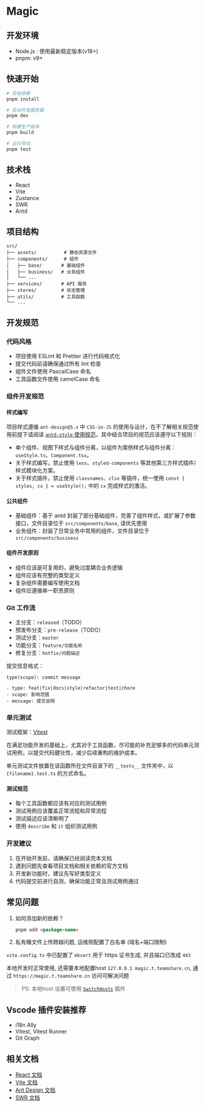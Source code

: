 # Magic

## 开发环境

-   Node.js : 使用最新稳定版本(v18+)
-   pnpm: v9+

## 快速开始

```bash
# 安装依赖
pnpm install

# 启动开发服务器
pnpm dev

# 构建生产版本
pnpm build

# 运行测试
pnpm test
```

## 技术栈

-   React
-   Vite
-   Zustance
-   SWR
-   Antd

## 项目结构

```
src/
├── assets/          # 静态资源文件
├── components/      # 组件
│   ├── base/       # 基础组件
│   ├── business/   # 业务组件
│   └── ...
├── services/       # API 服务
├── stores/         # 状态管理
├── utils/          # 工具函数
└── ...
```

## 开发规范

### 代码风格

-   项目使用 ESLint 和 Prettier 进行代码格式化
-   提交代码前请确保通过所有 lint 检查
-   组件文件使用 PascalCase 命名
-   工具函数文件使用 camelCase 命名

### 组件开发规范

#### 样式编写

项目样式遵循 `ant-design@5.x` 中 `CSS-in-JS` 的使用与设计，在不了解相关规范使用前提下请阅读 [`antd-style` 使用规范](https://ant-design.github.io/antd-style/guide/create-styles)，其中结合项目的规范应该遵守以下规则：

-   单个组件、视图下样式与组件分离，以组件为案例样式与组件分离：`useStyle.ts`、`Component.tsx`。
-   关于样式编写，禁止使用 `less`、`styled-components` 等其他第三方样式插件/样式模块化方案。
-   关于样式插件，禁止使用 `classnames`、`clsx` 等插件，统一使用 `const { styles, cx } = useStyle();` 中的 `cx` 完成样式的激活。

#### 公共组件

-   基础组件：基于 antd 封装了部分基础组件，完善了组件样式，或扩展了参数接口，文件目录位于 `src/components/base`, 请优先使用
-   业务组件：封装了日常业务中常用的组件，文件目录位于 `src/components/business`

#### 组件开发原则

-   组件应该是可复用的，避免过度耦合业务逻辑
-   组件应该有完整的类型定义
-   复杂组件需要编写使用文档
-   组件应遵循单一职责原则

### Git 工作流

-   主分支：`released`（TODO）
-   预发布分支：`pre-release`（TODO）
-   测试分支：`master`
-   功能分支：`feature/功能名称`
-   修复分支：`hotfix/问题描述`

提交信息格式：

```
type(scope): commit message

- type: feat|fix|docs|style|refactor|test|chore
- scope: 影响范围
- message: 提交说明
```

### 单元测试

测试框架：[Vitest](https://cn.vitest.dev/)

在满足功能开发的基础上，尤其对于工具函数，尽可能的补充足够多的代码单元测试用例，以提交代码健壮性，减少后续重构的维护成本。

单元测试文件放置在该函数所在文件目录下的 `__tests__` 文件夹中，以 `{filename}.test.ts` 的方式命名。

#### 测试规范

-   每个工具函数都应该有对应的测试用例
-   测试用例应该覆盖正常流程和异常流程
-   测试描述应该清晰明了
-   使用 `describe` 和 `it` 组织测试用例

### 开发建议

1. 在开始开发前，请确保已经阅读完本文档
2. 遇到问题先查看项目文档和相关依赖的官方文档
3. 开发新功能时，建议先写好类型定义
4. 代码提交前进行自测，确保功能正常且测试用例通过

## 常见问题

1. 如何添加新的依赖？

    ```bash:README.md
    pnpm add <package-name>
    ```

2. 私有桶文件上传跨越问题, 运维侧配置了白名单 (域名+端口限制)

`vite.config.ts` 中已配置了 `mkcert` 用于 https 证书生成, 并且端口已改成 `443`

本地开发时正常使用, 还需要本地配置host `127.0.0.1 magic.t.teamshare.cn`, 通过 `https://magic.t.teamshare.cn` 访问可解决问题

> PS: 本地host 设置可使用 [`SwitchHosts`](https://switchhosts.vercel.app/zh) 插件

## Vscode 插件安装推荐

-   i18n Ally
-   Vitest, Vitest Runner
-   Git Graph

## 相关文档

-   [React 文档](https://react.dev/)
-   [Vite 文档](https://vitejs.dev/)
-   [Ant Design 文档](https://ant.design/)
-   [SWR 文档](https://swr.vercel.app/)
